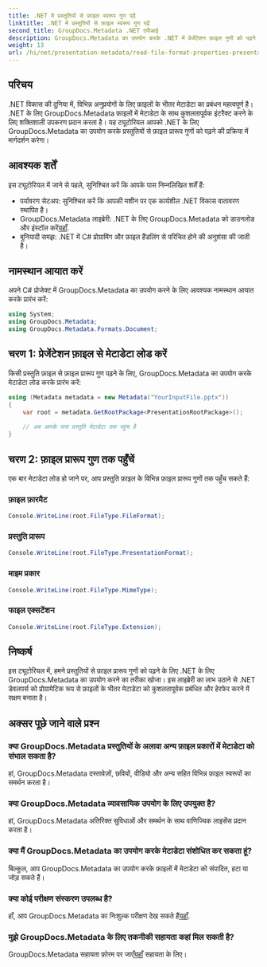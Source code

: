 ```yaml
---
title: .NET में प्रस्तुतियों से फ़ाइल स्वरूप गुण पढ़ें
linktitle: .NET में प्रस्तुतियों से फ़ाइल स्वरूप गुण पढ़ें
second_title: GroupDocs.Metadata .NET एपीआई
description: GroupDocs.Metadata का उपयोग करके .NET में प्रेजेंटेशन फ़ाइल गुणों को पढ़ने का तरीका जानें। फ़ाइल प्रारूप विवरण को प्रोग्रामेटिक रूप से एक्सेस करें।
weight: 13
url: /hi/net/presentation-metadata/read-file-format-properties-presentations/
---
```

## परिचय
.NET विकास की दुनिया में, विभिन्न अनुप्रयोगों के लिए फ़ाइलों के भीतर मेटाडेटा का प्रबंधन महत्वपूर्ण है। .NET के लिए GroupDocs.Metadata फ़ाइलों में मेटाडेटा के साथ कुशलतापूर्वक इंटरैक्ट करने के लिए शक्तिशाली उपकरण प्रदान करता है। यह ट्यूटोरियल आपको .NET के लिए GroupDocs.Metadata का उपयोग करके प्रस्तुतियों से फ़ाइल प्रारूप गुणों को पढ़ने की प्रक्रिया में मार्गदर्शन करेगा।
## आवश्यक शर्तें
इस ट्यूटोरियल में जाने से पहले, सुनिश्चित करें कि आपके पास निम्नलिखित शर्तें हैं:
- पर्यावरण सेटअप: सुनिश्चित करें कि आपकी मशीन पर एक कार्यशील .NET विकास वातावरण स्थापित है।
-  GroupDocs.Metadata लाइब्रेरी: .NET के लिए GroupDocs.Metadata को डाउनलोड और इंस्टॉल करें[यहाँ](https://releases.groupdocs.com/metadata/net/).
- बुनियादी समझ: .NET में C# प्रोग्रामिंग और फ़ाइल हैंडलिंग से परिचित होने की अनुशंसा की जाती है।

## नामस्थान आयात करें
अपने C# प्रोजेक्ट में GroupDocs.Metadata का उपयोग करने के लिए आवश्यक नामस्थान आयात करके प्रारंभ करें:
```csharp
using System;
using GroupDocs.Metadata;
using GroupDocs.Metadata.Formats.Document;
```
## चरण 1: प्रेजेंटेशन फ़ाइल से मेटाडेटा लोड करें
किसी प्रस्तुति फ़ाइल से फ़ाइल प्रारूप गुण पढ़ने के लिए, GroupDocs.Metadata का उपयोग करके मेटाडेटा लोड करके प्रारंभ करें:
```csharp
using (Metadata metadata = new Metadata("YourInputFile.pptx"))
{
    var root = metadata.GetRootPackage<PresentationRootPackage>();
    
    // अब आपके पास प्रस्तुति मेटाडेटा तक पहुंच है
}
```
## चरण 2: फ़ाइल प्रारूप गुण तक पहुँचें
एक बार मेटाडेटा लोड हो जाने पर, आप प्रस्तुति फ़ाइल के विभिन्न फ़ाइल प्रारूप गुणों तक पहुँच सकते हैं:
### फ़ाइल फ़ारमैट
```csharp
Console.WriteLine(root.FileType.FileFormat);
```
### प्रस्तुति प्रारूप
```csharp
Console.WriteLine(root.FileType.PresentationFormat);
```
### माइम प्रकार
```csharp
Console.WriteLine(root.FileType.MimeType);
```
### फाइल एक्सटेंशन
```csharp
Console.WriteLine(root.FileType.Extension);
```

## निष्कर्ष
इस ट्यूटोरियल में, हमने प्रस्तुतियों से फ़ाइल प्रारूप गुणों को पढ़ने के लिए .NET के लिए GroupDocs.Metadata का उपयोग करने का तरीका खोजा। इस लाइब्रेरी का लाभ उठाने से .NET डेवलपर्स को प्रोग्रामेटिक रूप से फ़ाइलों के भीतर मेटाडेटा को कुशलतापूर्वक प्रबंधित और हेरफेर करने में सक्षम बनाता है।

## अक्सर पूछे जाने वाले प्रश्न
### क्या GroupDocs.Metadata प्रस्तुतियों के अलावा अन्य फ़ाइल प्रकारों में मेटाडेटा को संभाल सकता है?
हां, GroupDocs.Metadata दस्तावेज़ों, छवियों, वीडियो और अन्य सहित विभिन्न फ़ाइल स्वरूपों का समर्थन करता है।
### क्या GroupDocs.Metadata व्यावसायिक उपयोग के लिए उपयुक्त है?
हां, GroupDocs.Metadata अतिरिक्त सुविधाओं और समर्थन के साथ वाणिज्यिक लाइसेंस प्रदान करता है।
### क्या मैं GroupDocs.Metadata का उपयोग करके मेटाडेटा संशोधित कर सकता हूं?
बिल्कुल, आप GroupDocs.Metadata का उपयोग करके फ़ाइलों में मेटाडेटा को संपादित, हटा या जोड़ सकते हैं।
### क्या कोई परीक्षण संस्करण उपलब्ध है?
 हाँ, आप GroupDocs.Metadata का निःशुल्क परीक्षण देख सकते हैं[यहाँ](https://releases.groupdocs.com/).
### मुझे GroupDocs.Metadata के लिए तकनीकी सहायता कहां मिल सकती है?
 GroupDocs.Metadata सहायता फ़ोरम पर जाएँ[यहाँ](https://forum.groupdocs.com/c/metadata/14) सहायता के लिए।